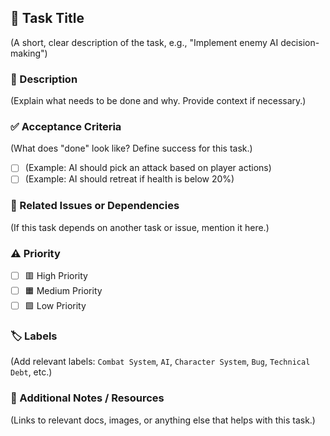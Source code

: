 ## 🎯 Task Title  
(A short, clear description of the task, e.g., "Implement enemy AI decision-making")  

### 📌 Description  
(Explain what needs to be done and why. Provide context if necessary.)  

### ✅ Acceptance Criteria  
(What does "done" look like? Define success for this task.)  
- [ ] (Example: AI should pick an attack based on player actions)  
- [ ] (Example: AI should retreat if health is below 20%)  

### 🔗 Related Issues or Dependencies  
(If this task depends on another task or issue, mention it here.)  

### ⚠️ Priority  
- [ ] 🟥 High Priority  
- [ ] 🟧 Medium Priority  
- [ ] 🟩 Low Priority  

### 🏷️ Labels  
(Add relevant labels: `Combat System`, `AI`, `Character System`, `Bug`, `Technical Debt`, etc.)  

### 📂 Additional Notes / Resources  
(Links to relevant docs, images, or anything else that helps with this task.)  
